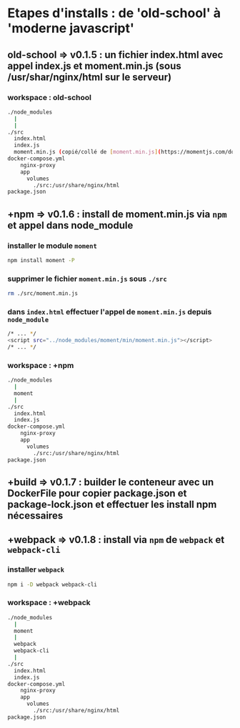 # Etapes d'installs : de 'old-school' à 'moderne javascript'

## old-school => v0.1.5 : un fichier index.html avec appel index.js et moment.min.js (sous /usr/shar/nginx/html sur le serveur)

### workspace : old-school

```bash
./node_modules
  |
  |
./src
  index.html
  index.js
  moment.min.js (copié/collé de [moment.min.js](https://momentjs.com/downloads/moment.js))
docker-compose.yml
    nginx-proxy
    app
      volumes
        ./src:/usr/share/nginx/html
package.json
```

## +npm => v0.1.6 : install de moment.min.js via `npm` et appel dans node_module

### installer le module `moment`

```bash
npm install moment -P
```

### supprimer le fichier `moment.min.js` sous `./src`

```bash
rm ./src/moment.min.js
```

### dans `index.html` effectuer l'appel de `moment.min.js` depuis `node_module`

```bash
/* ... */
<script src="../node_modules/moment/min/moment.min.js"></script>
/* ... */
```

### workspace : +npm

```bash
./node_modules
  |
  moment
  |
./src
  index.html
  index.js
docker-compose.yml
    nginx-proxy
    app
      volumes
        ./src:/usr/share/nginx/html
package.json
```

## +build => v0.1.7 : builder le conteneur avec un DockerFile pour copier package.json et package-lock.json et effectuer les install npm nécessaires

## +webpack => v0.1.8 : install via `npm` de `webpack` et `webpack-cli`

### installer `webpack`

```bash
npm i -D webpack webpack-cli
```

### workspace : +webpack

```bash
./node_modules
  |
  moment
  |
  webpack
  webpack-cli
  |
./src
  index.html
  index.js
docker-compose.yml
    nginx-proxy
    app
      volumes
        ./src:/usr/share/nginx/html
package.json
```
